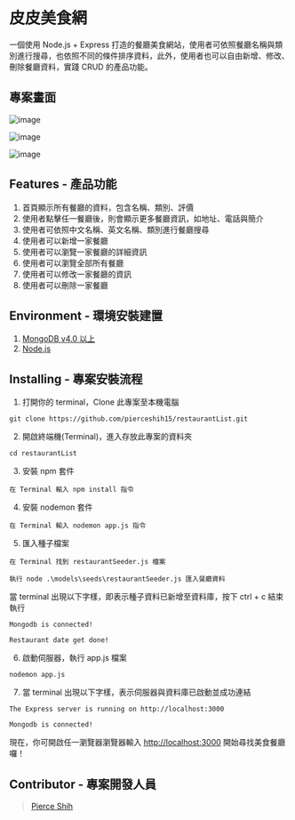 # 皮皮美食網

一個使用 Node.js + Express 打造的餐廳美食網站，使用者可依照餐廳名稱與類別進行搜尋，也依照不同的條件排序資料，此外，使用者也可以自由新增、修改、刪除餐廳資料，實踐 CRUD 的產品功能。

## 專案畫面
![image](https://github.com/pierceshih15/restaurantList/blob/master/public/img/homePage.jpg)

![image](https://github.com/pierceshih15/restaurantList/blob/master/public/img/restaurantInfo.jpg)

![image](https://github.com/pierceshih15/restaurantList/blob/master/public/img/addNewRestaurant.jpg)

## Features - 產品功能 

1. 首頁顯示所有餐廳的資料，包含名稱、類別、評價
2. 使用者點擊任一餐廳後，則會顯示更多餐廳資訊，如地址、電話與簡介
3. 使用者可依照中文名稱、英文名稱、類別進行餐廳搜尋
4. 使用者可以新增一家餐廳
5. 使用者可以瀏覽一家餐廳的詳細資訊
6. 使用者可以瀏覽全部所有餐廳
7. 使用者可以修改一家餐廳的資訊
8. 使用者可以刪除一家餐廳

## Environment - 環境安裝建置

1. [MongoDB v4.0 以上](https://www.mongodb.com/download-center/community)
2. [Node.js](https://nodejs.org/en/)

## Installing - 專案安裝流程 

1. 打開你的 terminal，Clone 此專案至本機電腦
```
git clone https://github.com/pierceshih15/restaurantList.git
```
2. 開啟終端機(Terminal)，進入存放此專案的資料夾
```
cd restaurantList
```
3. 安裝 npm 套件 
```
在 Terminal 輸入 npm install 指令
```

4. 安裝 nodemon 套件
```
在 Terminal 輸入 nodemon app.js 指令
```

5. 匯入種子檔案

```
在 Terminal 找到 restaurantSeeder.js 檔案

執行 node .\models\seeds\restaurantSeeder.js 匯入餐廳資料
```

當 terminal 出現以下字樣，即表示種子資料已新增至資料庫，按下 ctrl + c 結束執行
```
Mongodb is connected!

Restaurant date get done!
```

6. 啟動伺服器，執行 app.js 檔案
```
nodemon app.js
```

7. 當 terminal 出現以下字樣，表示伺服器與資料庫已啟動並成功連結
```
The Express server is running on http://localhost:3000

Mongodb is connected!
```
現在，你可開啟任一瀏覽器瀏覽器輸入 [http://localhost:3000](http://localhost:3000) 開始尋找美食餐廳囉！

## Contributor - 專案開發人員

> [Pierce Shih](https://github.com/pierceshih15)



